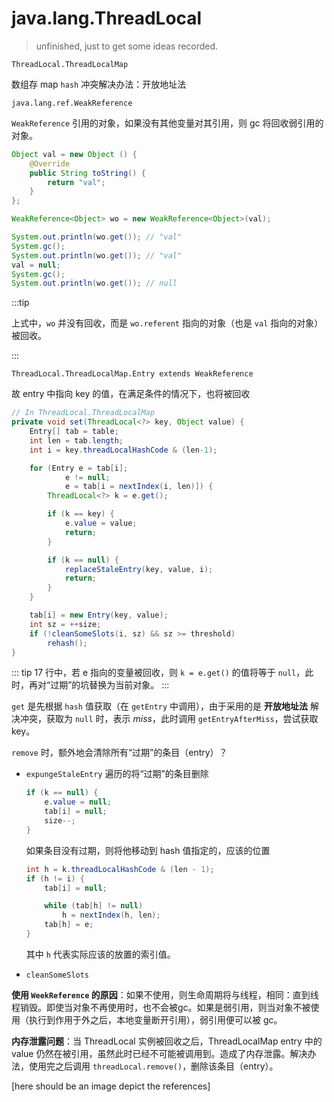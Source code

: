 # java.lang.ThreadLocal

> <todo/> unfinished, just to get some ideas recorded.

`ThreadLocal.ThreadLocalMap`

数组存 map
`hash` 冲突解决办法：开放地址法

`java.lang.ref.WeakReference`

`WeakReference` 引用的对象，如果没有其他变量对其引用，则 gc 将回收弱引用的对象。

```java
Object val = new Object () {
    @Override
    public String toString() {
        return "val";
    }
};

WeakReference<Object> wo = new WeakReference<Object>(val);

System.out.println(wo.get()); // "val"
System.gc();
System.out.println(wo.get()); // "val"
val = null;
System.gc();
System.out.println(wo.get()); // null
```

:::tip

上式中，`wo` 并没有回收，而是 `wo.referent` 指向的对象（也是 `val` 指向的对象）被回收。

:::

`ThreadLocal.ThreadLocalMap.Entry extends WeakReference`

故 entry 中指向 key 的值，在满足条件的情况下，也将被回收

```java {17}
// In ThreadLocal.ThreadLocalMap
private void set(ThreadLocal<?> key, Object value) {
    Entry[] tab = table;
    int len = tab.length;
    int i = key.threadLocalHashCode & (len-1);

    for (Entry e = tab[i];
            e != null;
            e = tab[i = nextIndex(i, len)]) {
        ThreadLocal<?> k = e.get();

        if (k == key) {
            e.value = value;
            return;
        }

        if (k == null) {
            replaceStaleEntry(key, value, i);
            return;
        }
    }

    tab[i] = new Entry(key, value);
    int sz = ++size;
    if (!cleanSomeSlots(i, sz) && sz >= threshold)
        rehash();
}
```

::: tip
17 行中，若 e 指向的变量被回收，则 `k = e.get()` 的值将等于 `null`，此时，再对“过期”的坑替换为当前对象。
:::

`get` 是先根据 `hash` 值获取（在 `getEntry` 中调用），由于采用的是 **开放地址法** 解决冲突，获取为 `null` 时，表示 $miss$，此时调用 `getEntryAfterMiss`，尝试获取 key。

`remove` 时，额外地会清除所有“过期”的条目（entry）？

- `expungeStaleEntry` 遍历的将“过期”的条目删除

    ```java
    if (k == null) {
        e.value = null;
        tab[i] = null;
        size--;
    }
    ```

    如果条目没有过期，则将他移动到 hash 值指定的，应该的位置

    ```java
    int h = k.threadLocalHashCode & (len - 1);
    if (h != i) {
        tab[i] = null;

        while (tab[h] != null)
            h = nextIndex(h, len);
        tab[h] = e;
    }
    ```

    其中 `h` 代表实际应该的放置的索引值。

- `cleanSomeSlots`

**使用 `WeekReference` 的原因**：如果不使用，则生命周期将与线程，相同：直到线程销毁。即使当对象不再使用时，也不会被gc。如果是弱引用，则当对象不被使用（执行到作用于外之后，本地变量断开引用），弱引用便可以被 gc。

**内存泄露问题**：当 ThreadLocal 实例被回收之后，ThreadLocalMap entry 中的 value 仍然在被引用，虽然此时已经不可能被调用到。造成了内存泄露。解决办法，使用完之后调用 `threadLocal.remove()`，删除该条目（entry）。

\[here should be an image depict the references]
